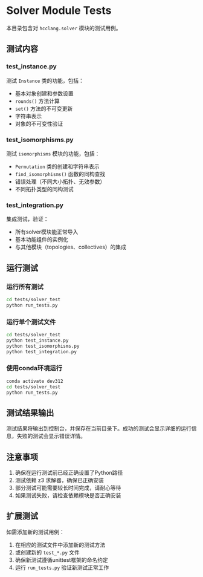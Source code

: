 # Solver Module Tests

本目录包含对 `hcclang.solver` 模块的测试用例。

## 测试内容

### test_instance.py
测试 `Instance` 类的功能，包括：
- 基本对象创建和参数设置
- `rounds()` 方法计算
- `set()` 方法的不可变更新
- 字符串表示
- 对象的不可变性验证

### test_isomorphisms.py
测试 `isomorphisms` 模块的功能，包括：
- `Permutation` 类的创建和字符串表示
- `find_isomorphisms()` 函数的同构查找
- 错误处理（不同大小拓扑、无效参数）
- 不同拓扑类型的同构测试

### test_integration.py
集成测试，验证：
- 所有solver模块能正常导入
- 基本功能组件的实例化
- 与其他模块（topologies、collectives）的集成

## 运行测试

### 运行所有测试
```bash
cd tests/solver_test
python run_tests.py
```

### 运行单个测试文件
```bash
cd tests/solver_test
python test_instance.py
python test_isomorphisms.py
python test_integration.py
```

### 使用conda环境运行
```bash
conda activate dev312
cd tests/solver_test
python run_tests.py
```

## 测试结果输出

测试结果将输出到控制台，并保存在当前目录下。成功的测试会显示详细的运行信息，失败的测试会显示错误详情。

## 注意事项

1. 确保在运行测试前已经正确设置了Python路径
2. 测试依赖 z3 求解器，确保已正确安装
3. 部分测试可能需要较长时间完成，请耐心等待
4. 如果测试失败，请检查依赖模块是否正确安装

## 扩展测试

如需添加新的测试用例：
1. 在相应的测试文件中添加新的测试方法
2. 或创建新的 `test_*.py` 文件
3. 确保新测试遵循unittest框架的命名约定
4. 运行 `run_tests.py` 验证新测试正常工作 